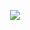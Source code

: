 <p align="center">
<img src="https://github-readme-stats.vercel.app/api?username=ahamdi&show_icons=true&theme=github_dark&count_private=true&show_icons=true&custom_title=Ahamdi" />
</p>

